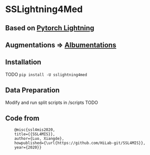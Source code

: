 # SSLightning4Med

## Based on [Pytorch Lightning](https://github.com/PyTorchLightning/pytorch-lightning)

## Augmentations => [Albumentations](https://albumentations.ai/)

## Installation

TODO
`pip install -U sslightning4med`

## Data Preparation

Modify and run split scripts in /scripts
TODO

## Code from 

		@misc{ssl4mis2020,
		title={{SSL4MIS}},
		author={Luo, Xiangde},
		howpublished={\url{https://github.com/HiLab-git/SSL4MIS}},
		year={2020}}
